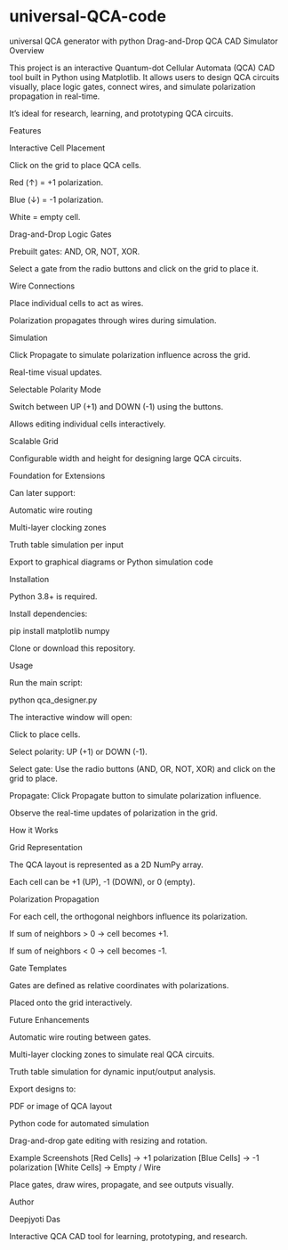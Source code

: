 # universal-QCA-code
universal QCA generator with python
Drag-and-Drop QCA CAD Simulator
Overview

This project is an interactive Quantum-dot Cellular Automata (QCA) CAD tool built in Python using Matplotlib. It allows users to design QCA circuits visually, place logic gates, connect wires, and simulate polarization propagation in real-time.

It’s ideal for research, learning, and prototyping QCA circuits.

Features

Interactive Cell Placement

Click on the grid to place QCA cells.

Red (↑) = +1 polarization.

Blue (↓) = -1 polarization.

White = empty cell.

Drag-and-Drop Logic Gates

Prebuilt gates: AND, OR, NOT, XOR.

Select a gate from the radio buttons and click on the grid to place it.

Wire Connections

Place individual cells to act as wires.

Polarization propagates through wires during simulation.

Simulation

Click Propagate to simulate polarization influence across the grid.

Real-time visual updates.

Selectable Polarity Mode

Switch between UP (+1) and DOWN (-1) using the buttons.

Allows editing individual cells interactively.

Scalable Grid

Configurable width and height for designing large QCA circuits.

Foundation for Extensions

Can later support:

Automatic wire routing

Multi-layer clocking zones

Truth table simulation per input

Export to graphical diagrams or Python simulation code

Installation

Python 3.8+ is required.

Install dependencies:

pip install matplotlib numpy


Clone or download this repository.

Usage

Run the main script:

python qca_designer.py


The interactive window will open:

Click to place cells.

Select polarity: UP (+1) or DOWN (-1).

Select gate: Use the radio buttons (AND, OR, NOT, XOR) and click on the grid to place.

Propagate: Click Propagate button to simulate polarization influence.

Observe the real-time updates of polarization in the grid.

How it Works

Grid Representation

The QCA layout is represented as a 2D NumPy array.

Each cell can be +1 (UP), -1 (DOWN), or 0 (empty).

Polarization Propagation

For each cell, the orthogonal neighbors influence its polarization.

If sum of neighbors > 0 → cell becomes +1.

If sum of neighbors < 0 → cell becomes -1.

Gate Templates

Gates are defined as relative coordinates with polarizations.

Placed onto the grid interactively.

Future Enhancements

Automatic wire routing between gates.

Multi-layer clocking zones to simulate real QCA circuits.

Truth table simulation for dynamic input/output analysis.

Export designs to:

PDF or image of QCA layout

Python code for automated simulation

Drag-and-drop gate editing with resizing and rotation.

Example Screenshots
[Red Cells]   → +1 polarization
[Blue Cells]  → -1 polarization
[White Cells] → Empty / Wire


Place gates, draw wires, propagate, and see outputs visually.

Author

Deepjyoti Das

Interactive QCA CAD tool for learning, prototyping, and research.

